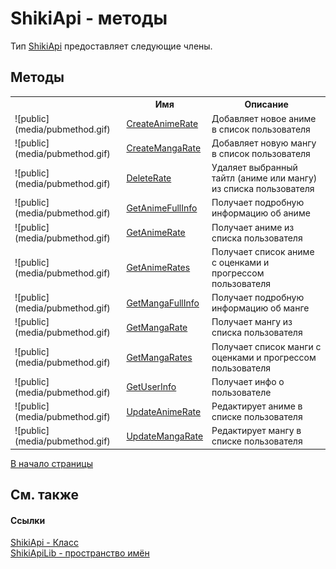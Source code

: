 # ShikiApi - методы


Тип <a target="_blank" href="T_ShikiApiLib_ShikiApi.md">ShikiApi</a> предоставляет следующие члены.


## Методы
<table>
	<tr>
		<th/>
		<th>Имя</th>
		<th>Описание</th>
	</tr>
	<tr>
		<td>![public](media/pubmethod.gif)</td>
		<td>
			<a target="_blank" href="M_ShikiApiLib_ShikiApi_CreateAnimeRate.md">CreateAnimeRate</a>
		</td>
		<td>Добавляет новое аниме в список пользователя</td>
	</tr>
	<tr>
		<td>![public](media/pubmethod.gif)</td>
		<td>
			<a target="_blank" href="M_ShikiApiLib_ShikiApi_CreateMangaRate.md">CreateMangaRate</a>
		</td>
		<td>Добавляет новую мангу в список пользователя</td>
	</tr>
	<tr>
		<td>![public](media/pubmethod.gif)</td>
		<td>
			<a target="_blank" href="M_ShikiApiLib_ShikiApi_DeleteRate.md">DeleteRate</a>
		</td>
		<td>Удаляет выбранный тайтл (аниме или мангу) из списка пользователя</td>
	</tr>
	<tr>
		<td>![public](media/pubmethod.gif)</td>
		<td>
			<a target="_blank" href="M_ShikiApiLib_ShikiApi_GetAnimeFullInfo.md">GetAnimeFullInfo</a>
		</td>
		<td>Получает подробную информацию об аниме</td>
	</tr>
	<tr>
		<td>![public](media/pubmethod.gif)</td>
		<td>
			<a target="_blank" href="M_ShikiApiLib_ShikiApi_GetAnimeRate.md">GetAnimeRate</a>
		</td>
		<td>Получает аниме из списка пользователя</td>
	</tr>
	<tr>
		<td>![public](media/pubmethod.gif)</td>
		<td>
			<a target="_blank" href="M_ShikiApiLib_ShikiApi_GetAnimeRates.md">GetAnimeRates</a>
		</td>
		<td>Получает список аниме с оценками и прогрессом пользователя</td>
	</tr>
	<tr>
		<td>![public](media/pubmethod.gif)</td>
		<td>
			<a target="_blank" href="M_ShikiApiLib_ShikiApi_GetMangaFullInfo.md">GetMangaFullInfo</a>
		</td>
		<td>Получает подробную информацию об манге</td>
	</tr>
	<tr>
		<td>![public](media/pubmethod.gif)</td>
		<td>
			<a target="_blank" href="M_ShikiApiLib_ShikiApi_GetMangaRate.md">GetMangaRate</a>
		</td>
		<td>Получает мангу из списка пользователя</td>
	</tr>
	<tr>
		<td>![public](media/pubmethod.gif)</td>
		<td>
			<a target="_blank" href="M_ShikiApiLib_ShikiApi_GetMangaRates.md">GetMangaRates</a>
		</td>
		<td>Получает список манги с оценками и прогрессом пользователя</td>
	</tr>
	<tr>
		<td>![public](media/pubmethod.gif)</td>
		<td>
			<a target="_blank" href="M_ShikiApiLib_ShikiApi_GetUserInfo.md">GetUserInfo</a>
		</td>
		<td>Получает инфо о пользователе</td>
	</tr>
	<tr>
		<td>![public](media/pubmethod.gif)</td>
		<td>
			<a target="_blank" href="M_ShikiApiLib_ShikiApi_UpdateAnimeRate.md">UpdateAnimeRate</a>
		</td>
		<td>Редактирует аниме в списке пользователя</td>
	</tr>
	<tr>
		<td>![public](media/pubmethod.gif)</td>
		<td>
			<a target="_blank" href="M_ShikiApiLib_ShikiApi_UpdateMangaRate.md">UpdateMangaRate</a>
		</td>
		<td>Редактирует мангу в списке пользователя</td>
	</tr>
</table>
<a href="#shikiapi---методы">В начало страницы</a>

## См. также


#### Ссылки
<a target="_blank" href="T_ShikiApiLib_ShikiApi.md">ShikiApi - Класс</a>
<br />
<a target="_blank" href="N_ShikiApiLib.md">ShikiApiLib - пространство имён</a>
<br />